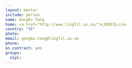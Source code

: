 ```yaml
---
layout: master
include: person
name: Gongbo Tang
home: <a href="http://www.lingfil.uu.se/">LINGFIL</a>
country: "SE"
photo:
email: gongbo.tang@lingfil.uu.se
phone:
on_contract: yes
groups:
  nlpl:
---
```

